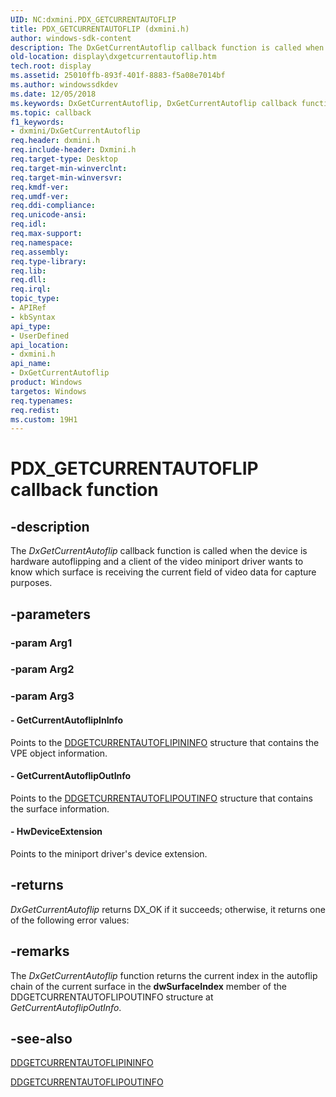 ```yaml
---
UID: NC:dxmini.PDX_GETCURRENTAUTOFLIP
title: PDX_GETCURRENTAUTOFLIP (dxmini.h)
author: windows-sdk-content
description: The DxGetCurrentAutoflip callback function is called when the device is hardware autoflipping and a client of the video miniport driver wants to know which surface is receiving the current field of video data for capture purposes.
old-location: display\dxgetcurrentautoflip.htm
tech.root: display
ms.assetid: 25010ffb-893f-401f-8883-f5a08e7014bf
ms.author: windowssdkdev
ms.date: 12/05/2018
ms.keywords: DxGetCurrentAutoflip, DxGetCurrentAutoflip callback function [Display Devices], PDX_GETCURRENTAUTOFLIP, PDX_GETCURRENTAUTOFLIP callback, VideoMiniPort_DxApiFunctions_1e8f1780-efe2-4f65-955b-887dc9a11358.xml, display.dxgetcurrentautoflip, dxmini/DxGetCurrentAutoflip
ms.topic: callback
f1_keywords:
- dxmini/DxGetCurrentAutoflip
req.header: dxmini.h
req.include-header: Dxmini.h
req.target-type: Desktop
req.target-min-winverclnt: 
req.target-min-winversvr: 
req.kmdf-ver: 
req.umdf-ver: 
req.ddi-compliance: 
req.unicode-ansi: 
req.idl: 
req.max-support: 
req.namespace: 
req.assembly: 
req.type-library: 
req.lib: 
req.dll: 
req.irql: 
topic_type:
- APIRef
- kbSyntax
api_type:
- UserDefined
api_location:
- dxmini.h
api_name:
- DxGetCurrentAutoflip
product: Windows
targetos: Windows
req.typenames: 
req.redist: 
ms.custom: 19H1
---
```


# PDX_GETCURRENTAUTOFLIP callback function


## -description


The<i> DxGetCurrentAutoflip</i> callback function is called when the device is hardware autoflipping and a client of the video miniport driver wants to know which surface is receiving the current field of video data for capture purposes. 


## -parameters




### -param Arg1


### -param Arg2


### -param Arg3








#### - GetCurrentAutoflipInInfo

Points to the <a href="https://docs.microsoft.com/windows/desktop/api/dxmini/ns-dxmini-ddgetcurrentautoflipininfo">DDGETCURRENTAUTOFLIPININFO</a> structure that contains the VPE object information.


#### - GetCurrentAutoflipOutInfo

Points to the <a href="https://docs.microsoft.com/windows/desktop/api/dxmini/ns-dxmini-ddgetcurrentautoflipoutinfo">DDGETCURRENTAUTOFLIPOUTINFO</a> structure that contains the surface information.


#### - HwDeviceExtension

Points to the miniport driver's device extension.


## -returns



<i>DxGetCurrentAutoflip</i> returns DX_OK if it succeeds; otherwise, it returns one of the following error values:




## -remarks



The <i>DxGetCurrentAutoflip</i> function returns the current index in the autoflip chain of the current surface in the <b>dwSurfaceIndex</b> member of the DDGETCURRENTAUTOFLIPOUTINFO structure at <i>GetCurrentAutoflipOutInfo</i>.




## -see-also




<a href="https://docs.microsoft.com/windows/desktop/api/dxmini/ns-dxmini-ddgetcurrentautoflipininfo">DDGETCURRENTAUTOFLIPININFO</a>



<a href="https://docs.microsoft.com/windows/desktop/api/dxmini/ns-dxmini-ddgetcurrentautoflipoutinfo">DDGETCURRENTAUTOFLIPOUTINFO</a>
 

 

